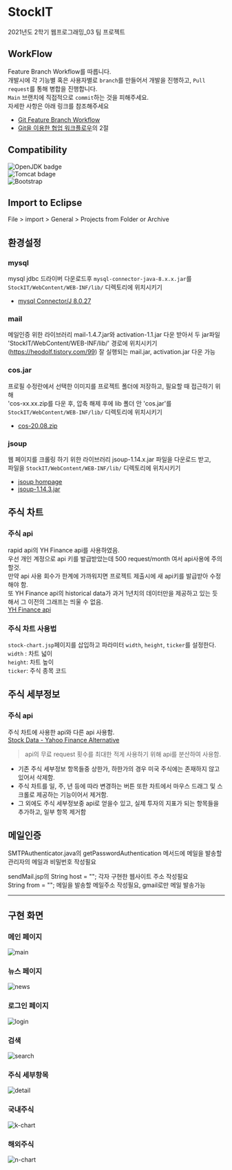 # StockIT
2021년도 2학기 웹프로그래밍_03 팀 프로젝트

## WorkFlow
Feature Branch Workflow를 따릅니다.  
개발시에 각 기능별 혹은 사용자별로 `branch`를 만들어서 개발을 진행하고, `Pull request`를 통해 병합을 진행합니다.  
`Main` 브랜치에 직접적으로 `commit`하는 것을 피해주세요.  
자세한 사항은 아래 링크를 참조해주세요 
- [Git Feature Branch Workflow](https://www.atlassian.com/git/tutorials/comparing-workflows/feature-branch-workflow)  
- [Git을 이용한 협업 워크플로우](https://lhy.kr/git-workflow)의 2절  

## Compatibility
![OpenJDK badge](https://img.shields.io/badge/OpenJdk-8-blue)  
![Tomcat bdage](https://img.shields.io/badge/Tomcat-v8.5-blue)  
![Bootstrap](https://img.shields.io/badge/Bootstrap-v5.1-blue)

## Import to Eclipse
File > import > General > Projects from Folder or Archive

## 환경설정
### mysql
mysql jdbc 드라이버 다운로드후 `mysql-connector-java-8.x.x.jar`를  
`StockIT/WebContent/WEB-INF/lib/` 디렉토리에 위치시키기
- [mysql Connector/J 8.0.27](https://dev.mysql.com/downloads/connector/j/)

### mail
메일인증 위한 라이브러리
mail-1.4.7.jar와 activation-1.1.jar 다운 받아서 
두 jar파일 'StockIT/WebContent/WEB-INF/lib/' 경로에 위치시키기
(https://heodolf.tistory.com/99)  잘 실행되는 mail.jar, activation.jar 다운 가능

### cos.jar
프로필 수정란에서 선택한 이미지를 프로젝트 폴더에 저장하고, 필요할 때 접근하기 위해  
'cos-xx.xx.zip를 다운 후, 압축 해제 후에 lib 폴더 안 'cos.jar'를 
`StockIT/WebContent/WEB-INF/lib/` 디렉토리에 위치시키기
- [cos-20.08.zip](http://www.servlets.com/cos/)

### jsoup
웹 페이지를 크롤링 하기 위한 라이브러리
jsoup-1.14.x.jar 파일을 다운로드 받고,   
파일을 `StockIT/WebContent/WEB-INF/lib/` 디렉토리에 위치시키기
- [jsoup hompage](https://jsoup.org)
- [jsoup-1.14.3.jar](https://jsoup.org/packages/jsoup-1.14.3.jar)

## 주식 차트
### 주식 api
rapid api의 YH Finance api를 사용하였음.  
우선 개인 계정으로 api 키를 발급받았는데 500 request/month 여서 api사용에 주의할것.  
만약 api 사용 회수가 한계에 가까워지면 프로젝트 제출시에 새 api키를 발급받아 수정해야 함.   
또 YH Finance api의 historical data가 과거 1년치의 데이터만을 제공하고 있는 듯 해서 그 이전의 그래프는 띄울 수 없음.   
[YH Finance api](https://rapidapi.com/apidojo/api/yh-finance/)   
### 주식 차트 사용법
`stock-chart.jsp`페이지를 삽입하고 파라미터 `width`, `height`, `ticker`를 설정한다.  
`width` : 차트 넓이  
`height`: 차트 높이  
`ticker`: 주식 종목 코드   

## 주식 세부정보
### 주식 api
주식 차트에 사용한 api와 다른 api 사용함.   
[Stock Data - Yahoo Finance Alternative](https://rapidapi.com/principalapis/api/stock-data-yahoo-finance-alternative/)
> api의 무료 request 횟수를 최대한 적게 사용하기 위해 api를 분산하여 사용함.   

- 기존 주식 세부정보 항목들중 상한가, 하한가의 경우 미국 주식에는 존재하지 않고 있어서 삭제함.
- 주식 차트를 일, 주, 년 등에 따라 변경하는 버튼 또한 차트에서 마우스 드래그 및 스크롤로 제공하는 기능이어서 제거함.
- 그 외에도 주식 세부정보중 api로 얻을수 있고, 실제 투자의 지표가 되는 항목들을 추가하고, 일부 항목 제거함  

## 메일인증
SMTPAuthenticator.java의 getPasswordAuthentication 메서드에 메일을 발송할 관리자의 메일과 비밀번호 작성필요

sendMail.jsp의 
String host = ""; 각자 구현한 웹사이트 주소 작성필요  
String from = ""; 메일을 발송할 메일주소 작성필요, gmail로만 메일 발송가능 

---
## 구현 화면
### 메인 페이지
![main](./README_IMG/main.png)
### 뉴스 페이지
![news](./README_IMG/news.jpg)
### 로그인 페이지
![login](./README_IMG/login.png)
### 검색
![search](./README_IMG/search.png)
### 주식 세부항목
![detail](./README_IMG/detail.png)
### 국내주식
![k-chart](./README_IMG/k-chart.png)
### 해외주식
![n-chart](./README_IMG/n-chart.png)
